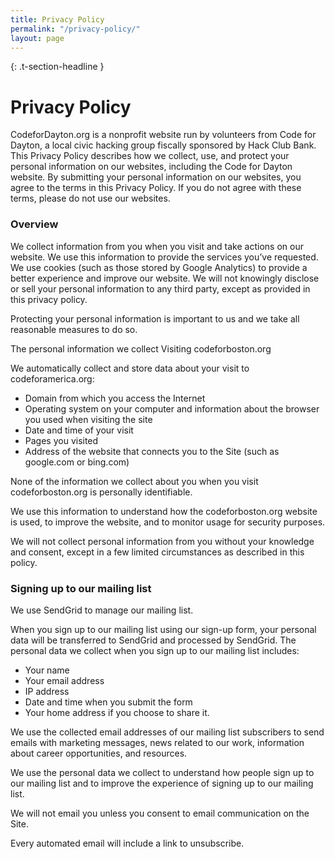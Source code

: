 ```yaml
---
title: Privacy Policy
permalink: "/privacy-policy/"
layout: page
---
```

{: .t-section-headline }
# Privacy Policy

CodeforDayton.org is a nonprofit website run by volunteers from Code for Dayton, a local civic hacking group fiscally sponsored by Hack Club Bank. This Privacy Policy describes how we collect, use, and protect your personal information on our websites, including the Code for Dayton website. By submitting your personal information on our websites, you agree to the terms in this Privacy Policy. If you do not agree with these terms, please do not use our websites.

### Overview
We collect information from you when you visit and take actions on our website. We use this information to provide the services you’ve requested.
We use cookies (such as those stored by Google Analytics) to provide a better experience and improve our website.
We will not knowingly disclose or sell your personal information to any third party, except as provided in this privacy policy.

Protecting your personal information is important to us and we take all reasonable measures to do so.

The personal information we collect
Visiting codeforboston.org

We automatically collect and store data about your visit to codeforamerica.org:
* Domain from which you access the Internet
* Operating system on your computer and information about the browser you used when visiting the site
* Date and time of your visit
* Pages you visited
* Address of the website that connects you to the Site (such as google.com or bing.com)

None of the information we collect about you when you visit codeforboston.org is personally identifiable.

We use this information to understand how the codeforboston.org website is used, to improve the website, and to monitor usage for security purposes.

We will not collect personal information from you without your knowledge and consent, except in a few limited circumstances as described in this policy.

### Signing up to our mailing list
We use SendGrid to manage our mailing list.

When you sign up to our mailing list using our sign-up form, your personal data will be transferred to SendGrid and processed by SendGrid.
The personal data we collect when you sign up to our mailing list includes:
* Your name
* Your email address
* IP address
* Date and time when you submit the form
* Your home address if you choose to share it.

We use the collected email addresses of our mailing list subscribers to send emails with marketing messages, news related to our work, information about career opportunities, and resources.

We use the personal data we collect to understand how people sign up to our mailing list and to improve the experience of signing up to our mailing list.

We will not email you unless you consent to email communication on the Site.

Every automated email will include a link to unsubscribe.
